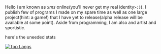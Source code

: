 Hello i am known as *xms* online(you'll never get my real identity`>:)`). I publish few of programs I made on my spare time as well as one large project(hint: a game!) that I have yet to release(alpha release will be available at some point). Aside from programming, I am also and artist and sportistic.

here's the uneeded stats

[![Top Langs](https://github-readme-stats.vercel.app/api/top-langs/?username=ecksemzee&layout=compact)](https://github.com/anuraghazra/github-readme-stats)
